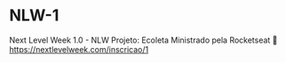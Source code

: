 # NLW-1
Next Level Week 1.0 - NLW Projeto: Ecoleta Ministrado pela Rocketseat 🚀 https://nextlevelweek.com/inscricao/1
